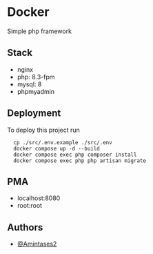 # Docker

Simple php framework

## Stack

- nginx
- php: 8.3-fpm
- mysql: 8
- phpmyadmin

## Deployment

To deploy this project run

```
  cp ./src/.env.example ./src/.env
  docker compose up -d --build
  docker compose exec php composer install
  docker compose exec php php artisan migrate
```

## PMA

- localhost:8080
- root:root

## Authors

- [@Amintases2](https://www.github.com/Amintases2)
